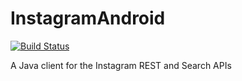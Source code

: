 InstagramAndroid
================

[![Build Status](https://travis-ci.org/vahe-evoyan/InstagramAndroid.png?branch=integration)](https://travis-ci.org/vahe-evoyan/InstagramAndroid.png?branch=integration)

A Java client for the Instagram REST and Search APIs
